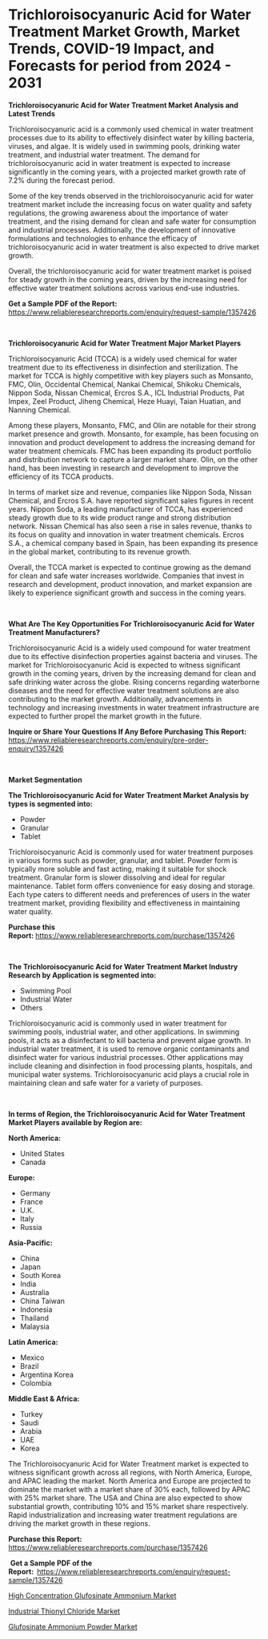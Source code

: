 <p><h1>Trichloroisocyanuric Acid for Water Treatment Market Growth, Market Trends, COVID-19 Impact, and Forecasts for period from 2024 - 2031</h1></p><p><strong>Trichloroisocyanuric Acid for Water Treatment Market Analysis and Latest Trends</strong></p>
<p><p>Trichloroisocyanuric acid is a commonly used chemical in water treatment processes due to its ability to effectively disinfect water by killing bacteria, viruses, and algae. It is widely used in swimming pools, drinking water treatment, and industrial water treatment. The demand for trichloroisocyanuric acid in water treatment is expected to increase significantly in the coming years, with a projected market growth rate of 7.2% during the forecast period.</p><p>Some of the key trends observed in the trichloroisocyanuric acid for water treatment market include the increasing focus on water quality and safety regulations, the growing awareness about the importance of water treatment, and the rising demand for clean and safe water for consumption and industrial processes. Additionally, the development of innovative formulations and technologies to enhance the efficacy of trichloroisocyanuric acid in water treatment is also expected to drive market growth.</p><p>Overall, the trichloroisocyanuric acid for water treatment market is poised for steady growth in the coming years, driven by the increasing need for effective water treatment solutions across various end-use industries.</p></p>
<p><strong>Get a Sample PDF of the Report:&nbsp;</strong> <a href="https://www.reliableresearchreports.com/enquiry/request-sample/1357426">https://www.reliableresearchreports.com/enquiry/request-sample/1357426</a></p>
<p>&nbsp;</p>
<p><strong>Trichloroisocyanuric Acid for Water Treatment Major Market Players</strong></p>
<p><p>Trichloroisocyanuric Acid (TCCA) is a widely used chemical for water treatment due to its effectiveness in disinfection and sterilization. The market for TCCA is highly competitive with key players such as Monsanto, FMC, Olin, Occidental Chemical, Nankai Chemical, Shikoku Chemicals, Nippon Soda, Nissan Chemical, Ercros S.A., ICL Industrial Products, Pat Impex, Zeel Product, Jiheng Chemical, Heze Huayi, Taian Huatian, and Nanning Chemical.</p><p>Among these players, Monsanto, FMC, and Olin are notable for their strong market presence and growth. Monsanto, for example, has been focusing on innovation and product development to address the increasing demand for water treatment chemicals. FMC has been expanding its product portfolio and distribution network to capture a larger market share. Olin, on the other hand, has been investing in research and development to improve the efficiency of its TCCA products.</p><p>In terms of market size and revenue, companies like Nippon Soda, Nissan Chemical, and Ercros S.A. have reported significant sales figures in recent years. Nippon Soda, a leading manufacturer of TCCA, has experienced steady growth due to its wide product range and strong distribution network. Nissan Chemical has also seen a rise in sales revenue, thanks to its focus on quality and innovation in water treatment chemicals. Ercros S.A., a chemical company based in Spain, has been expanding its presence in the global market, contributing to its revenue growth.</p><p>Overall, the TCCA market is expected to continue growing as the demand for clean and safe water increases worldwide. Companies that invest in research and development, product innovation, and market expansion are likely to experience significant growth and success in the coming years.</p></p>
<p>&nbsp;</p>
<p><strong>What Are The Key Opportunities For Trichloroisocyanuric Acid for Water Treatment Manufacturers?</strong></p>
<p><p>Trichloroisocyanuric Acid is a widely used compound for water treatment due to its effective disinfection properties against bacteria and viruses. The market for Trichloroisocyanuric Acid is expected to witness significant growth in the coming years, driven by the increasing demand for clean and safe drinking water across the globe. Rising concerns regarding waterborne diseases and the need for effective water treatment solutions are also contributing to the market growth. Additionally, advancements in technology and increasing investments in water treatment infrastructure are expected to further propel the market growth in the future.</p></p>
<p><strong>Inquire or Share Your Questions If Any Before Purchasing This Report:</strong> <a href="https://www.reliableresearchreports.com/enquiry/pre-order-enquiry/1357426">https://www.reliableresearchreports.com/enquiry/pre-order-enquiry/1357426</a></p>
<p>&nbsp;</p>
<p><strong>Market Segmentation</strong></p>
<p><strong>The Trichloroisocyanuric Acid for Water Treatment Market Analysis by types is segmented into:</strong></p>
<p><ul><li>Powder</li><li>Granular</li><li>Tablet</li></ul></p>
<p><p>Trichloroisocyanuric Acid is commonly used for water treatment purposes in various forms such as powder, granular, and tablet. Powder form is typically more soluble and fast acting, making it suitable for shock treatment. Granular form is slower dissolving and ideal for regular maintenance. Tablet form offers convenience for easy dosing and storage. Each type caters to different needs and preferences of users in the water treatment market, providing flexibility and effectiveness in maintaining water quality.</p></p>
<p><strong>Purchase this Report:&nbsp;</strong><a href="https://www.reliableresearchreports.com/purchase/1357426">https://www.reliableresearchreports.com/purchase/1357426</a></p>
<p>&nbsp;</p>
<p><strong>The Trichloroisocyanuric Acid for Water Treatment Market Industry Research by Application is segmented into:</strong></p>
<p><ul><li>Swimming Pool</li><li>Industrial Water</li><li>Others</li></ul></p>
<p><p>Trichloroisocyanuric acid is commonly used in water treatment for swimming pools, industrial water, and other applications. In swimming pools, it acts as a disinfectant to kill bacteria and prevent algae growth. In industrial water treatment, it is used to remove organic contaminants and disinfect water for various industrial processes. Other applications may include cleaning and disinfection in food processing plants, hospitals, and municipal water systems. Trichloroisocyanuric acid plays a crucial role in maintaining clean and safe water for a variety of purposes.</p></p>
<p>&nbsp;</p>
<p><strong>In terms of Region, the Trichloroisocyanuric Acid for Water Treatment Market Players available by Region are:</strong></p>
<p>
    <p> <strong> North America: </strong>
        <ul>
            <li>United States</li>
            <li>Canada</li>
        </ul>
        </p> 
    <p> <strong> Europe: </strong>
        <ul>
            <li>Germany</li>
            <li>France</li>
            <li>U.K.</li>
            <li>Italy</li>
            <li>Russia</li>
        </ul>
        </p> 
    <p> <strong> Asia-Pacific: </strong>
        <ul>
            <li>China</li>
            <li>Japan</li>
            <li>South Korea</li>
            <li>India</li>
            <li>Australia</li>
            <li>China Taiwan</li>
            <li>Indonesia</li>
            <li>Thailand</li>
            <li>Malaysia</li>
        </ul>
        </p> 
    <p> <strong> Latin America: </strong>
        <ul>
            <li>Mexico</li>
            <li>Brazil</li>
            <li>Argentina Korea</li>
            <li>Colombia</li>
        </ul>
        </p> 
    <p> <strong> Middle East & Africa: </strong>
        <ul>
            <li>Turkey</li>
            <li>Saudi</li>
            <li>Arabia</li>
            <li>UAE</li>
            <li>Korea</li>
        </ul>
    </p>
    </p>
<p><p>The Trichloroisocyanuric Acid for Water Treatment market is expected to witness significant growth across all regions, with North America, Europe, and APAC leading the market. North America and Europe are projected to dominate the market with a market share of 30% each, followed by APAC with 25% market share. The USA and China are also expected to show substantial growth, contributing 10% and 15% market share respectively. Rapid industrialization and increasing water treatment regulations are driving the market growth in these regions.</p></p>
<p><strong>Purchase this Report: </strong><a href="https://www.reliableresearchreports.com/purchase/1357426">https://www.reliableresearchreports.com/purchase/1357426</a></p>
<p>&nbsp;<strong>Get a Sample PDF of the Report:&nbsp;&nbsp;</strong><a href="https://www.reliableresearchreports.com/enquiry/request-sample/1357426">https://www.reliableresearchreports.com/enquiry/request-sample/1357426</a></p>
<p><strong></strong></p>
<p><p><a href="https://github.com/lubmix/Market-Research-Report-List-1/blob/main/high-concentration-glufosinate-ammonium-market.md">High Concentration Glufosinate Ammonium Market</a></p><p><a href="https://github.com/joannagoyvaerts/Market-Research-Report-List-1/blob/main/industrial-thionyl-chloride-market.md">Industrial Thionyl Chloride Market</a></p><p><a href="https://github.com/Hazelklievgspy6vdcsmu106w/Market-Research-Report-List-1/blob/main/glufosinate-ammonium-powder-market.md">Glufosinate Ammonium Powder Market</a></p></p>